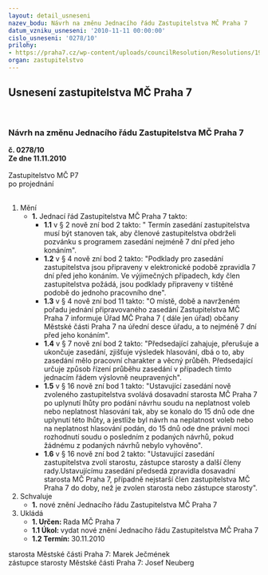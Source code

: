 ```yaml
---
layout: detail_usneseni
nazev_bodu: Návrh na změnu Jednacího řádu Zastupitelstva MČ Praha 7
datum_vzniku_usneseni: '2010-11-11 00:00:00'
cislo_usneseni: '0278/10'
prilohy:
- https://praha7.cz/wp-content/uploads/councilResolution/Resolutions/19474/6-10-jednac%c3%ad_%c5%99%c3%a1d_z_m%c4%8d_p_7_041110_final_-_over.doc
organ: zastupitelstvo
---
```

<div id="ucUsn_pList" class="usn">
	<span><h2>Usnesení zastupitelstva MČ Praha 7 </h2>
<br></span><div class="standBody">
<span><h3>Návrh na změnu Jednacího řádu Zastupitelstva MČ Praha 7</h3></span><div class="center">
		<strong>č. 0278/10</strong><br>
	</div>
<div class="center">
		<strong>Ze dne 11.11.2010</strong><br><br>
	</div>Zastupitelstvo MČ P7<br> po projednání<br><br><ol>
<li>Mění<ul><li>
<strong>1.</strong> Jednací řád Zastupitelstva MČ Praha 7 takto:<ul>
<li>
<strong>1.1</strong> v § 2 nově zní bod 2 takto: " Termín zasedání zastupitelstva musí být stanoven tak, aby členové zastupitelstva obdrželi pozvánku s programem zasedání nejméně 7 dní před jeho konáním".</li>
<li>
<strong>1.2</strong> v  § 4 nově zní bod 2 takto: "Podklady pro zasedání zastupitelstva jsou připraveny v elektronické podobě zpravidla 7 dní před jeho konáním. Ve výjimečných případech, kdy člen zastupitelstva požádá, jsou podklady připraveny v tištěné podobě do jednoho pracovního dne". </li>
<li>
<strong>1.3</strong> v  § 4 nově zní bod 11 takto: "O místě, době a navrženém pořadu jednání připravovaného zasedání Zastupitelstva MČ Praha 7 informuje Úřad MČ Praha 7 ( dále jen úřad) občany Městské části Praha 7 na úřední desce úřadu, a to nejméně 7 dní před jeho konáním".</li>
<li>
<strong>1.4</strong> v § 7 nově zní bod 2 takto: "Předsedající zahajuje, přerušuje a ukončuje zasedání, zjišťuje výsledek hlasování,  dbá o to, aby zasedání mělo pracovní charakter  a věcný průběh. Předsedající určuje způsob řízení průběhu zasedání v případech tímto jednacím řádem výslovně neupravených".</li>
<li>
<strong>1.5</strong> v § 16 nově zní bod 1 takto: "Ustavující zasedání nově zvoleného zastupitelstva svolává dosavadní starosta MČ Praha 7 po uplynutí lhůty pro podání návrhu soudu na neplatnost voleb nebo neplatnost hlasování tak, aby se konalo do 15 dnů ode dne uplynutí této lhůty, a jestliže byl návrh na neplatnost voleb nebo na neplatnost hlasování podán, do 15 dnů ode dne právní moci rozhodnutí soudu o posledním z podaných návrhů, pokud žádnému z podaných návrhů nebylo vyhověno".</li>
<li>
<strong>1.6</strong> v § 16 nově zní bod 2 takto: "Ustavující zasedání zastupitelstva zvolí starostu, zástupce starosty a další členy rady.Ustavujícímu zasedání předsedá zpravidla dosavadní starosta MČ Praha 7, případně nejstarší člen zastupitelstva MČ Praha 7 do doby, než je zvolen starosta nebo zástupce starosty". </li>
</ul>
</li></ul>
</li>
<li>Schvaluje<ul><li>
<strong>1.</strong> nové znění Jednacího řádu Zastupitelstva MČ Praha 7</li></ul>
</li>
<li>Ukládá<ul>
<li>
<strong>1. Určen: </strong>Rada MČ Praha 7</li>
<li>
<strong>1.1 Úkol: </strong>vydat nové znění Jednacího řádu Zastupitelstva MČ Praha 7</li>
<li>
<strong>1.2 Termín: </strong>30.11.2010</li>
</ul>
</li>
</ol>starosta Městské části Praha 7: Marek Ječmének<br>zástupce starosty Městské části Praha 7: Josef Neuberg
</div>
</div>